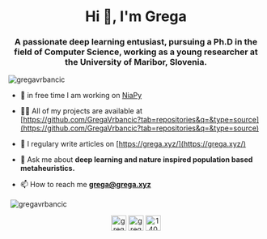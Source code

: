 <h1 align="center">Hi 👋, I'm Grega</h1>
<h3 align="center">A passionate deep learning entusiast, pursuing a Ph.D in the field of Computer Science, working as a young researcher at the University of Maribor, Slovenia.</h3>

<p align="left"> <img src="https://komarev.com/ghpvc/?username=gregavrbancic" alt="gregavrbancic" /> </p>

- 🔭 in free time I am working on [NiaPy](https://github.com/NiaOrg/NiaPy)

- 👨‍💻 All of my projects are available at [https://github.com/GregaVrbancic?tab=repositories&q=&type=source](https://github.com/GregaVrbancic?tab=repositories&q=&type=source)

- 📝 I regulary write articles on [https://grega.xyz/](https://grega.xyz/)

- 💬 Ask me about **deep learning and nature inspired population based metaheuristics.**

- 📫 How to reach me **grega@grega.xyz**

<p>&nbsp;<img align="center" src="https://github-readme-stats.vercel.app/api?username=gregavrbancic&show_icons=true" alt="gregavrbancic" /></p>

<p align="center">
<a href="https://twitter.com/gregavrbancic" target="blank"><img align="center" src="https://cdn.jsdelivr.net/npm/simple-icons@3.0.1/icons/twitter.svg" alt="gregavrbancic" height="30" width="30" /></a>
<a href="https://linkedin.com/in/gregavrbancic" target="blank"><img align="center" src="https://cdn.jsdelivr.net/npm/simple-icons@3.0.1/icons/linkedin.svg" alt="gregavrbancic" height="30" width="30" /></a>
<a href="https://stackoverflow.com/users/1405400" target="blank"><img align="center" src="https://cdn.jsdelivr.net/npm/simple-icons@3.0.1/icons/stackoverflow.svg" alt="1405400" height="30" width="30" /></a>
</p>
